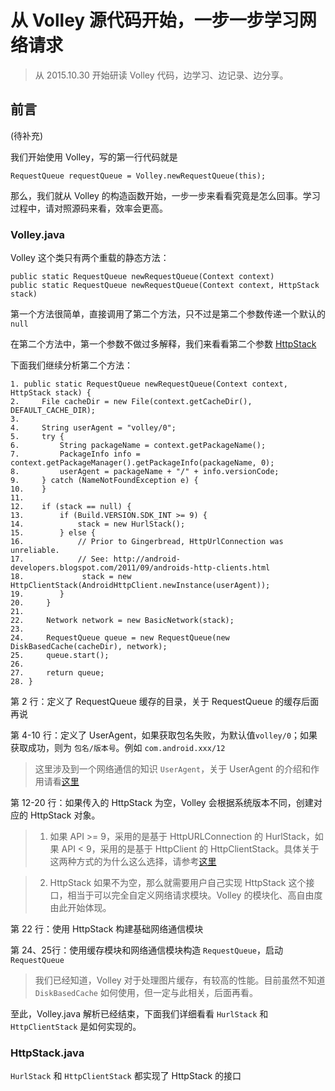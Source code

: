 # 从 Volley 源代码开始，一步一步学习网络请求

> 从 2015.10.30 开始研读 Volley 代码，边学习、边记录、边分享。

## 前言
(待补充)

我们开始使用 Volley，写的第一行代码就是

`RequestQueue requestQueue = Volley.newRequestQueue(this);`

那么，我们就从 Volley 的构造函数开始，一步一步来看看究竟是怎么回事。学习过程中，请对照源码来看，效率会更高。

### Volley.java

Volley 这个类只有两个重载的静态方法：

```
public static RequestQueue newRequestQueue(Context context)
public static RequestQueue newRequestQueue(Context context, HttpStack stack)
```

第一个方法很简单，直接调用了第二个方法，只不过是第二个参数传递一个默认的 `null`

在第二个方法中，第一个参数不做过多解释，我们来看看第二个参数 [HttpStack](https://github.com/VegeChou/Volley#jump)

下面我们继续分析第二个方法：

```
1. public static RequestQueue newRequestQueue(Context context, HttpStack stack) {
2.     File cacheDir = new File(context.getCacheDir(), DEFAULT_CACHE_DIR);
3.
4.     String userAgent = "volley/0";
5.     try {
6.         String packageName = context.getPackageName();
7.         PackageInfo info = context.getPackageManager().getPackageInfo(packageName, 0);
8.         userAgent = packageName + "/" + info.versionCode;
9.     } catch (NameNotFoundException e) {
10.    }
11.
12.    if (stack == null) {
13.        if (Build.VERSION.SDK_INT >= 9) {
14.            stack = new HurlStack();
15.        } else {
16.            // Prior to Gingerbread, HttpUrlConnection was unreliable.
17.            // See: http://android-developers.blogspot.com/2011/09/androids-http-clients.html
18.             stack = new HttpClientStack(AndroidHttpClient.newInstance(userAgent));
19.        }
20.     }
21.
22.     Network network = new BasicNetwork(stack);
23.
24.     RequestQueue queue = new RequestQueue(new DiskBasedCache(cacheDir), network);
25.     queue.start();
26.
27.     return queue;
28. }
```

第 2 行：定义了 RequestQueue 缓存的目录，关于 RequestQueue 的缓存后面再说

第 4-10 行：定义了 UserAgent，如果获取包名失败，为默认值`volley/0`；如果获取成功，则为 `包名/版本号`。例如 `com.android.xxx/12`

> 这里涉及到一个网络通信的知识 `UserAgent`，关于 UserAgent 的介绍和作用请看[这里](http://www.cnblogs.com/tonytonglx/articles/2063110.html)

第 12-20 行：如果传入的 HttpStack 为空，Volley 会根据系统版本不同，创建对应的 HttpStack 对象。

> 1. 如果 API >= 9，采用的是基于 HttpURLConnection 的 HurlStack，如果 API < 9，采用的是基于 HttpClient 的 HttpClientStack。具体关于这两种方式的为什么这么选择，请参考[这里](http://www.trinea.cn/android/android-http-api-compare/)

> 2. HttpStack 如果不为空，那么就需要用户自己实现 HttpStack 这个接口，相当于可以完全自定义网络请求模块。Volley 的模块化、高自由度由此开始体现。

第 22 行：使用 HttpStack 构建基础网络通信模块

第 24、25行：使用缓存模块和网络通信模块构造 `RequestQueue`，启动 `RequestQueue`

> 我们已经知道，Volley 对于处理图片缓存，有较高的性能。目前虽然不知道 `DiskBasedCache` 如何使用，但一定与此相关，后面再看。

至此，Volley.java 解析已经结束，下面我们详细看看 `HurlStack` 和 `HttpClientStack` 是如何实现的。

### <span id="jump">HttpStack.java</span>

`HurlStack` 和 `HttpClientStack` 都实现了 HttpStack 的接口







